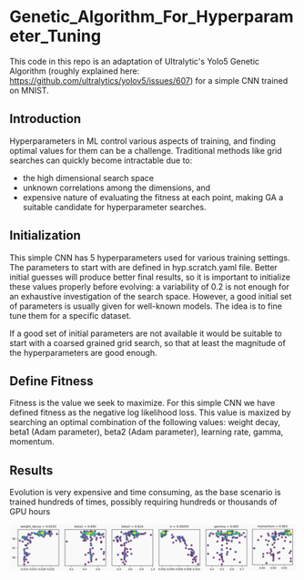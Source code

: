 # Genetic_Algorithm_For_Hyperparameter_Tuning

This code in this repo is an adaptation of Ultralytic's Yolo5 Genetic Algorithm (roughly explained here: https://github.com/ultralytics/yolov5/issues/607) for a simple CNN trained on MNIST. 

## Introduction

Hyperparameters in ML control various aspects of training, and finding optimal values for them can be a challenge.
Traditional methods like grid searches can quickly become intractable due to:

* the high dimensional search space
* unknown correlations among the dimensions, and
* expensive nature of evaluating the fitness at each point, making GA a suitable candidate for hyperparameter searches.

## Initialization

This simple CNN has 5 hyperparameters used for various training settings. The parameters to start with are defined in hyp.scratch.yaml file. 
Better initial guesses will produce better final results, so it is important to initialize these values properly before evolving: a variability of 0.2 is not enough for an exhaustive investigation of the search space. However, a good initial set of parameters is usually given for well-known models. The idea is to fine tune them for a specific dataset. 

 If a good set of initial parameters are not available it would be suitable to start with a coarsed grained grid search, so that at least the magnitude of the hyperparameters are good enough.

## Define Fitness

Fitness is the value we seek to maximize. For this simple CNN we have defined fitness as the negative log likelihood loss. This value is maxized by
searching an optimal combination of the following values: weight decay, beta1 (Adam parameter), beta2 (Adam parameter), learning rate, gamma, momentum.

## Results

Evolution is very expensive and time consuming, as the base scenario is trained hundreds of times, possibly requiring hundreds or thousands of GPU hours

![](hyper_p_evolved.png)

